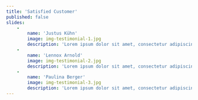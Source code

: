```yaml
---
title: 'Satisfied Customer'
published: false
slides:
    -
        name: 'Justus Kühn'
        image: img-testimonial-1.jpg
        description: 'Lorem ipsum dolor sit amet, consectetur adipiscing elit. Vestibulum egetvel<br>lacuspretium rhoncus a quis nisly Ut vehicula gravida dui in pulvinar donec<br>diam elit consequat eget augue vitae aliquet sollicitudin.'
    -
        name: 'Lennox Arnold'
        image: img-testimonial-2.jpg
        description: 'Lorem ipsum dolor sit amet, consectetur adipiscing elit. Vestibulum egetvel<br>lacuspretium rhoncus a quis nisly Ut vehicula gravida dui in pulvinar donec<br>diam elit consequat eget augue vitae aliquet sollicitudin.'
    -
        name: 'Paulina Berger'
        image: img-testimonial-3.jpg
        description: 'Lorem ipsum dolor sit amet, consectetur adipiscing elit. Vestibulum egetvel<br>lacuspretium rhoncus a quis nisly Ut vehicula gravida dui in pulvinar donec<br>diam elit consequat eget augue vitae aliquet sollicitudin.'
---
```


